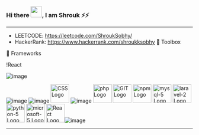 
### Hi there <img src="https://raw.githubusercontent.com/MartinHeinz/MartinHeinz/master/wave.gif" width="30px">, I am Shrouk ⚡⚡

---
- LEETCODE:  https://leetcode.com/ShroukSobhy/ 
- HackerRank: https://www.hackerrank.com/shroukksobhy
🧰 Toolbox

📌 Frameworks


!React


![image](https://user-images.githubusercontent.com/26182196/195210747-acefc2df-b188-48ca-8732-a4f43f35941c.png)

![image](https://user-images.githubusercontent.com/26182196/195211125-cbbe578b-3162-44d9-9a59-33f4af7069b3.png) ![image](https://user-images.githubusercontent.com/26182196/195211304-d77834cc-5fb2-4baf-8cde-2c66bd646636.png) <img src="https://cdn.worldvectorlogo.com/logos/bootstrap-4.svg" alt="CSS Logo" width="50" height="50"/> ![image](https://user-images.githubusercontent.com/26182196/195211232-9d487c87-9f90-4d0b-b7bf-ac14cad2aa65.png) <img src="https://cdn.worldvectorlogo.com/logos/php.svg" alt="php Logo" width="50" height="50"/>   <img src="https://cdn.worldvectorlogo.com/logos/git.svg" alt="GIT Logo" width="50" height="50"/> <img src="https://cdn.worldvectorlogo.com/logos/npm.svg" alt="npm Logo" width="50" height="50"/> <img src="https://cdn.worldvectorlogo.com/logos/mysql-5.svg" alt="mysql-5 Logo" width="50" height="50"/> <img src="https://cdn.worldvectorlogo.com/logos/laravel-2.svg" alt="laravel-2 Logo" width="50" height="50"/> <img src="https://cdn.worldvectorlogo.com/logos/python-5.svg" alt="python-5 Logo" width="50" height="50"/> <img src="https://cdn.worldvectorlogo.com/logos/microsoft-5.svg" alt="microsoft-5 Logo" width="50" height="50"/> <img src="https://cdn.worldvectorlogo.com/logos/react-2.svg" alt="React Logo" width="50" height="50"/>![image](https://user-images.githubusercontent.com/26182196/195211499-255998ab-5df0-4947-9ee3-3dea98eb82da.png)




---

<!--
**shroukksobhy/shroukksobhy** is a ✨ _special_ ✨ repository because its `README.md` (this file) appears on your GitHub profile.

Here are some ideas to get you started:

- 🔭 I’m currently working on ...
- 🌱 I’m currently learning ...
- 👯 I’m looking to collaborate on ...
- 🤔 I’m looking for help with ...
- 💬 Ask me about ...
- 📫 How to reach me: ...
- 😄 Pronouns: ...
- ⚡ Fun fact: ...
-  Hi there 👋

-->
